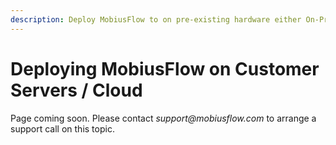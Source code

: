 ```yaml
---
description: Deploy MobiusFlow to on pre-existing hardware either On-Prem or in the Cloud
---
```


# Deploying MobiusFlow on Customer Servers / Cloud

Page coming soon. Please contact _support@mobiusflow.com_ to arrange a support call on this topic.
